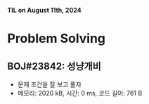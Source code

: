 **TIL on August 11th, 2024**

# Problem Solving
## BOJ#23842: 성냥개비
* 문제 조건을 잘 보고 풀자
* 메모리: 2020 kB, 시간: 0 ms, 코드 길이: 761 B
